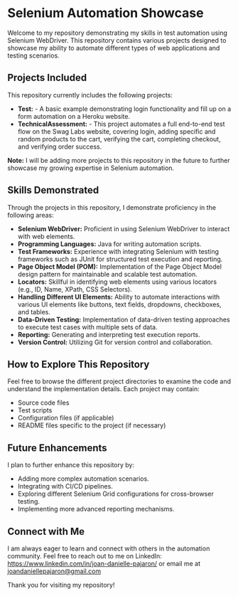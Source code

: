 # Selenium Automation Showcase

Welcome to my repository demonstrating my skills in test automation using Selenium WebDriver. This repository contains various projects designed to showcase my ability to automate different types of web applications and testing scenarios.

## Projects Included

This repository currently includes the following projects:

* **Test:** - A basic example demonstrating login functionality and fill up on a form automation on a Heroku website.
* **TechnicalAssessment:** - This project automates a full end-to-end test flow on the Swag Labs website, covering login, adding specific and random products to the cart, verifying the cart, completing checkout, and verifying order success.

**Note:** I will be adding more projects to this repository in the future to further showcase my growing expertise in Selenium automation.

## Skills Demonstrated

Through the projects in this repository, I demonstrate proficiency in the following areas:

* **Selenium WebDriver:** Proficient in using Selenium WebDriver to interact with web elements.
* **Programming Languages:** Java for writing automation scripts.
* **Test Frameworks:** Experience with integrating Selenium with testing frameworks such as JUnit for structured test execution and reporting.
* **Page Object Model (POM):** Implementation of the Page Object Model design pattern for maintainable and scalable test automation.
* **Locators:** Skillful in identifying web elements using various locators (e.g., ID, Name, XPath, CSS Selectors).
* **Handling Different UI Elements:** Ability to automate interactions with various UI elements like buttons, text fields, dropdowns, checkboxes, and tables.
* **Data-Driven Testing:** Implementation of data-driven testing approaches to execute test cases with multiple sets of data.
* **Reporting:** Generating and interpreting test execution reports.
* **Version Control:** Utilizing Git for version control and collaboration.

## How to Explore This Repository

Feel free to browse the different project directories to examine the code and understand the implementation details. Each project may contain:

* Source code files
* Test scripts
* Configuration files (if applicable)
* README files specific to the project (if necessary)

## Future Enhancements

I plan to further enhance this repository by:

* Adding more complex automation scenarios.
* Integrating with CI/CD pipelines.
* Exploring different Selenium Grid configurations for cross-browser testing.
* Implementing more advanced reporting mechanisms.

## Connect with Me

I am always eager to learn and connect with others in the automation community. Feel free to reach out to me on LinkedIn: https://www.linkedin.com/in/joan-danielle-pajaron/ or email me at joandaniellepajaron@gmail.com

Thank you for visiting my repository!
